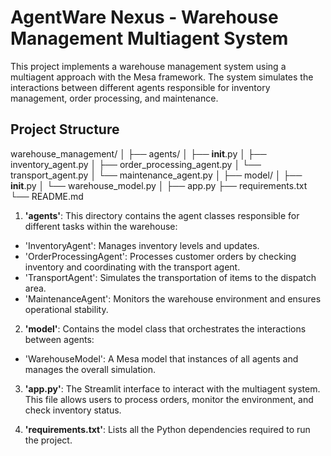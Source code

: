 # AgentWare Nexus - Warehouse Management Multiagent System

This project implements a warehouse management system using a multiagent approach with the Mesa framework. The system simulates the interactions between different agents responsible for inventory management, order processing, and maintenance.

## Project Structure

warehouse_management/
│
├── agents/
│   ├── __init__.py
│   ├── inventory_agent.py
│   ├── order_processing_agent.py
│   └── transport_agent.py
│   └── maintenance_agent.py
│
├── model/
│   ├── __init__.py
│   └── warehouse_model.py
│
├── app.py
├── requirements.txt
└── README.md

1. **'agents\'**: This directory contains the agent classes responsible for different tasks within the warehouse:
- 'InventoryAgent': Manages inventory levels and updates.
- 'OrderProcessingAgent': Processes customer orders by checking inventory and coordinating with the transport agent.
- 'TransportAgent': Simulates the transportation of items to the dispatch area.
- 'MaintenanceAgent': Monitors the warehouse environment and ensures operational stability.

2. **'model\'**: Contains the model class that orchestrates the interactions between agents:
- 'WarehouseModel': A Mesa model that instances of all agents and manages the overall simulation.

3. **'app.py'**: The Streamlit interface to interact with the multiagent system. This file allows users to process orders, monitor the environment, and check inventory status.

4. **'requirements.txt'**: Lists all the Python dependencies required to run the project.
